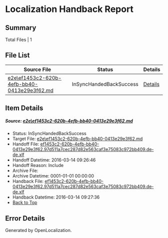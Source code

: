 # <a name='report-top'></a> Localization Handback Report

## Summary
 Total Files | 1

## File List
 Source File | Status | Details 
 ----------- | ------ | ------- 
 [e2e\ef1453c2-620b-4efb-bb40-0413e29e3f62.md](https://github.com/OpenLocalizationTest/oltest/blob/38cfe203bc0cbf4a6a43121bca991906e42454ed/e2e/ef1453c2-620b-4efb-bb40-0413e29e3f62.md) | InSyncHandedBackSuccess | [Details](#00cdf67cb001b5a73f1e446ebadb9784d96f943f4)

## Item Details
##### <a name='00cdf67cb001b5a73f1e446ebadb9784d96f943f4'></a> Source: [e2e\ef1453c2-620b-4efb-bb40-0413e29e3f62.md](https://github.com/OpenLocalizationTest/oltest/blob/38cfe203bc0cbf4a6a43121bca991906e42454ed/e2e/ef1453c2-620b-4efb-bb40-0413e29e3f62.md)
* Status: InSyncHandedBackSuccess
* Target File: [e2e\ef1453c2-620b-4efb-bb40-0413e29e3f62.md](https://github.com/OpenLocalizationTestOrg/oltest.de-de/blob/d0402decec55a50b0d93c1051d068a67683c8a5e/e2e/ef1453c2-620b-4efb-bb40-0413e29e3f62.md)
* Handoff File: [ef1453c2-620b-4efb-bb40-0413e29e3f62.97d511a7cec287d82e563caf3e75083c972bb409.de-de.xlf](https://github.com/OpenLocalizationTestOrg/olhandoff/blob/25d00a3beabfed71b2065244ed801e6e3728b6be/ol-handoff/OpenLocalizationTestOrg/oltest.de-de/yuwzho/ht/ef1453c2-620b-4efb-bb40-0413e29e3f62.97d511a7cec287d82e563caf3e75083c972bb409.de-de.xlf)
* Handoff Datetime: 2016-03-14 09:26:46
* Handoff Reason: Include
* Archive File: 
* Archive Datetime: 0001-01-01 00:00:00
* Handback File: [ef1453c2-620b-4efb-bb40-0413e29e3f62.97d511a7cec287d82e563caf3e75083c972bb409.de-de.xlf](https://github.com/OpenLocalizationTestOrg/olhandback/blob/18d9481884bd58e1be3261f35730e694e84d80a5/ol-handback/OpenLocalizationTestOrg/oltest.de-de/yuwzho/ht/ef1453c2-620b-4efb-bb40-0413e29e3f62.97d511a7cec287d82e563caf3e75083c972bb409.de-de.xlf)
* Handback Datetime: 2016-03-14 09:27:36
* [Back to Top](#report-top)


## Error Details

Generated by OpenLocalization.
